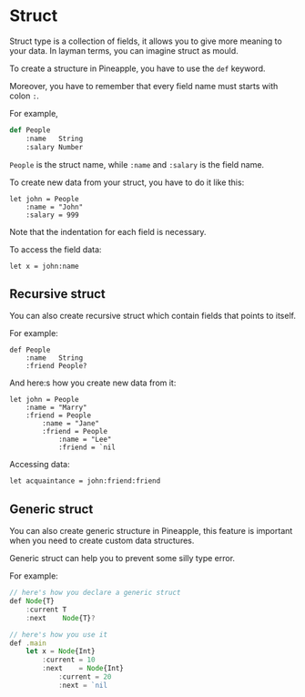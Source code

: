 # Struct
Struct type is a collection of fields, it allows you to give more meaning to your data. In layman terms, you can imagine struct as mould.

To create a structure in Pineapple, you have to use the `def` keyword.  

Moreover, you have to remember that every field name must starts with colon `:`. 

For example,
```py
def People
    :name   String
    :salary Number
```
`People` is the struct name, while `:name` and `:salary` is the field name.

To create new data from your struct, you have to do it like this:
```
let john = People
    :name = "John"
    :salary = 999
```
Note that the indentation for each field is necessary.

To access the field data:
```
let x = john:name
```


## Recursive struct
You can also create recursive struct which contain fields that points to itself.  

For example:
```
def People
    :name   String
    :friend People?
```

And here:s how you create new data from it:
```
let john = People
    :name = "Marry"
    :friend = People
        :name = "Jane"
        :friend = People
            :name = "Lee"
            :friend = `nil
```
Accessing data:
```
let acquaintance = john:friend:friend
```

## Generic struct
You can also create generic structure in Pineapple, this feature is important when you need to create custom data structures.  

Generic struct can help you to prevent some silly type error.

For example:
```js
// here's how you declare a generic struct
def Node{T}
    :current T
    :next    Node{T}?

// here's how you use it
def .main
    let x = Node{Int}
        :current = 10
        :next    = Node{Int}
            :current = 20
            :next = `nil
```